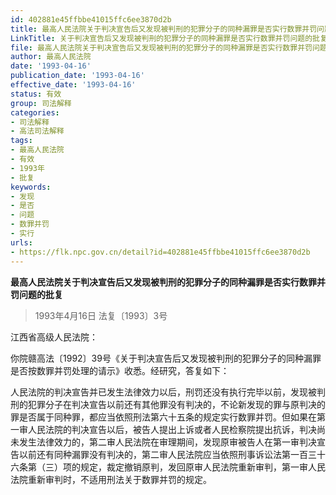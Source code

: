 ```yaml
---
id: 402881e45ffbbe41015ffc6ee3870d2b
title: 最高人民法院关于判决宣告后又发现被判刑的犯罪分子的同种漏罪是否实行数罪并罚问题的批复
LinkTitle: 关于判决宣告后又发现被判刑的犯罪分子的同种漏罪是否实行数罪并罚问题的批复（1993）
file: 最高人民法院关于判决宣告后又发现被判刑的犯罪分子的同种漏罪是否实行数罪并罚问题的批复_19930416_402881e45ffbbe41015ffc6ee3870d2b.docx
author: 最高人民法院
date: '1993-04-16'
publication_date: '1993-04-16'
effective_date: '1993-04-16'
status: 有效
group: 司法解释
categories:
- 司法解释
- 高法司法解释
tags:
- 最高人民法院
- 有效
- 1993年
- 批复
keywords:
- 发现
- 是否
- 问题
- 数罪并罚
- 实行
urls:
- https://flk.npc.gov.cn/detail?id=402881e45ffbbe41015ffc6ee3870d2b
---
```


**最高人民法院关于判决宣告后又发现被判刑的犯罪分子的同种漏罪是否实行数罪并罚问题的批复**

> 1993年4月16日 法复〔1993〕3号

江西省高级人民法院：

你院赣高法〔1992〕39号《关于判决宣告后又发现被判刑的犯罪分子的同种漏罪是否按数罪并罚处理的请示》收悉。经研究，答复如下：

人民法院的判决宣告并已发生法律效力以后，刑罚还没有执行完毕以前，发现被判刑的犯罪分子在判决宣告以前还有其他罪没有判决的，不论新发现的罪与原判决的罪是否属于同种罪，都应当依照刑法第六十五条的规定实行数罪并罚。但如果在第一审人民法院的判决宣告以后，被告人提出上诉或者人民检察院提出抗诉，判决尚未发生法律效力的，第二审人民法院在审理期间，发现原审被告人在第一审判决宣告以前还有同种漏罪没有判决的，第二审人民法院应当依照刑事诉讼法第一百三十六条第（三）项的规定，裁定撤销原判，发回原审人民法院重新审判，第一审人民法院重新审判时，不适用刑法关于数罪并罚的规定。
